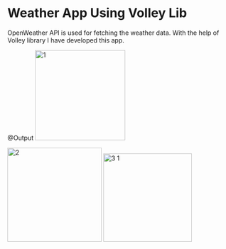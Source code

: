 # Weather App Using Volley Lib
OpenWeather API is used for fetching the weather data. With the help of Volley library I have developed this app.

@Output
<img width="203" alt="1" src="https://user-images.githubusercontent.com/90249532/179475203-2612ee93-36f4-4fd7-a1bc-c5844dc6540e.png">

<img width="212" alt="2" src="https://user-images.githubusercontent.com/90249532/179475223-5e0955bc-3af9-45c9-811c-13676c49d9bb.png">

<img width="199" alt="3 1" src="https://user-images.githubusercontent.com/90249532/179475254-3c8ecd36-3c08-4fe4-9d32-863a6c106c2f.png">
